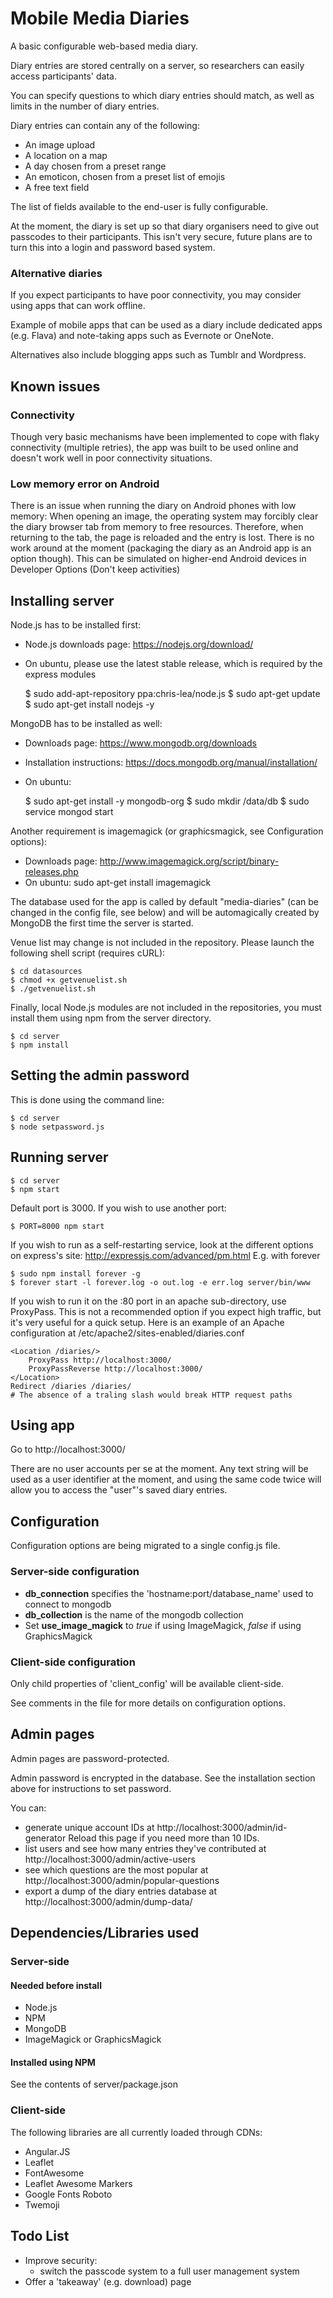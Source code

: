 # Mobile Media Diaries

A basic configurable web-based media diary.

Diary entries are stored centrally on a server, so researchers can easily access participants' data.

You can specify questions to which diary entries should match, as well as limits in the number of diary entries.

Diary entries can contain any of the following:
- An image upload
- A location on a map
- A day chosen from a preset range
- An emoticon, chosen from a preset list of emojis
- A free text field

The list of fields available to the end-user is fully configurable.

At the moment, the diary is set up so that diary organisers need to give out passcodes to their participants. This isn't very secure, future plans are to turn this into a login and password based system.

### Alternative diaries

If you expect participants to have poor connectivity, you may consider using apps that can work offline.

Example of mobile apps that can be used as a diary include dedicated apps (e.g. Flava) and note-taking apps such as Evernote or OneNote.

Alternatives also include blogging apps such as Tumblr and Wordpress.

## Known issues

### Connectivity

Though very basic mechanisms have been implemented to cope with flaky connectivity (multiple retries), the app was built to be used online and doesn't work well in poor connectivity situations.

### Low memory error on Android

There is an issue when running the diary on Android phones with low memory: When opening an image, the operating system may forcibly clear the diary browser tab from memory to free resources.
Therefore, when returning to the tab, the page is reloaded and the entry is lost.
There is no work around at the moment (packaging the diary as an Android app is an option though).
This can be simulated on higher-end Android devices in Developer Options (Don't keep activities)

## Installing server

Node.js has to be installed first:
- Node.js downloads page: https://nodejs.org/download/
- On ubuntu, please use the latest stable release, which is required by the express modules

    $ sudo add-apt-repository ppa:chris-lea/node.js
    $ sudo apt-get update
    $ sudo apt-get install nodejs -y

MongoDB has to be installed as well:
- Downloads page: https://www.mongodb.org/downloads
- Installation instructions: https://docs.mongodb.org/manual/installation/
- On ubuntu:

    $ sudo apt-get install -y mongodb-org
    $ sudo mkdir /data/db
    $ sudo service mongod start

Another requirement is imagemagick (or graphicsmagick, see Configuration options):
- Downloads page: http://www.imagemagick.org/script/binary-releases.php
- On ubuntu: sudo apt-get install imagemagick

The database used for the app is called by default "media-diaries" (can be changed in the config file, see below) and will be automagically created by MongoDB the first time the server is started.

Venue list may change is not included in the repository. Please launch the following shell script (requires cURL):

    $ cd datasources
    $ chmod +x getvenuelist.sh
    $ ./getvenuelist.sh

Finally, local Node.js modules are not included in the repositories, you must install them using npm from the server directory.

    $ cd server
    $ npm install

## Setting the admin password

This is done using the command line:

    $ cd server
    $ node setpassword.js

## Running server

    $ cd server
    $ npm start

Default port is 3000. If you wish to use another port:

    $ PORT=8000 npm start

If you wish to run as a self-restarting service, look at the different options on express's site: http://expressjs.com/advanced/pm.html
E.g. with forever

    $ sudo npm install forever -g
    $ forever start -l forever.log -o out.log -e err.log server/bin/www
    
If you wish to run it on the :80 port in an apache sub-directory, use ProxyPass.
This is not a recommended option if you expect high traffic, but it's very useful for a quick setup.
Here is an example of an Apache configuration at /etc/apache2/sites-enabled/diaries.conf

    <Location /diaries/>
        ProxyPass http://localhost:3000/
        ProxyPassReverse http://localhost:3000/
    </Location>
    Redirect /diaries /diaries/
    # The absence of a traling slash would break HTTP request paths

## Using app

Go to http://localhost:3000/

There are no user accounts per se at the moment. Any text string will be used as a user identifier at the moment, and using the same code twice will allow you to access the "user"'s saved diary entries.

## Configuration

Configuration options are being migrated to a single config.js file.

### Server-side configuration

- **db_connection** specifies the 'hostname:port/database_name' used to connect to mongodb
- **db_collection** is the name of the mongodb collection
- Set **use_image_magick** to *true* if using ImageMagick, *false* if using GraphicsMagick

### Client-side configuration

Only child properties of 'client_config' will be available client-side.

See comments in the file for more details on configuration options.

## Admin pages

Admin pages are password-protected.

Admin password is encrypted in the database. See the installation section above for instructions to set password.

You can:
- generate unique account IDs at http://localhost:3000/admin/id-generator Reload this page if you need more than 10 IDs.
- list users and see how many entries they've contributed at http://localhost:3000/admin/active-users
- see which questions are the most popular at http://localhost:3000/admin/popular-questions
- export a dump of the diary entries database at http://localhost:3000/admin/dump-data/

## Dependencies/Libraries used

### Server-side

#### Needed before install

- Node.js
- NPM
- MongoDB
- ImageMagick or GraphicsMagick

#### Installed using NPM

See the contents of server/package.json

### Client-side

The following libraries are all currently loaded through CDNs:

- Angular.JS
- Leaflet
- FontAwesome
- Leaflet Awesome Markers
- Google Fonts Roboto
- Twemoji

## Todo List

- Improve security:
    - switch the passcode system to a full user management system
- Offer a 'takeaway' (e.g. download) page

